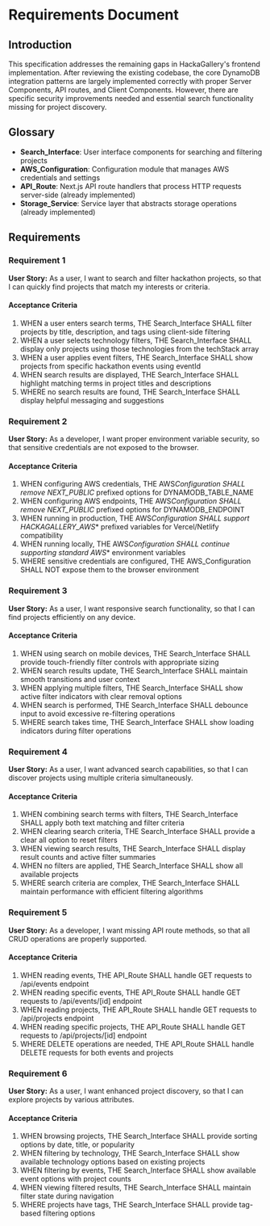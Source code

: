 # Requirements Document

## Introduction

This specification addresses the remaining gaps in HackaGallery's frontend implementation. After reviewing the existing codebase, the core DynamoDB integration patterns are largely implemented correctly with proper Server Components, API routes, and Client Components. However, there are specific security improvements needed and essential search functionality missing for project discovery.

## Glossary

- **Search_Interface**: User interface components for searching and filtering projects
- **AWS_Configuration**: Configuration module that manages AWS credentials and settings
- **API_Route**: Next.js API route handlers that process HTTP requests server-side (already implemented)
- **Storage_Service**: Service layer that abstracts storage operations (already implemented)

## Requirements

### Requirement 1

**User Story:** As a user, I want to search and filter hackathon projects, so that I can quickly find projects that match my interests or criteria.

#### Acceptance Criteria

1. WHEN a user enters search terms, THE Search_Interface SHALL filter projects by title, description, and tags using client-side filtering
2. WHEN a user selects technology filters, THE Search_Interface SHALL display only projects using those technologies from the techStack array
3. WHEN a user applies event filters, THE Search_Interface SHALL show projects from specific hackathon events using eventId
4. WHEN search results are displayed, THE Search_Interface SHALL highlight matching terms in project titles and descriptions
5. WHERE no search results are found, THE Search_Interface SHALL display helpful messaging and suggestions

### Requirement 2

**User Story:** As a developer, I want proper environment variable security, so that sensitive credentials are not exposed to the browser.

#### Acceptance Criteria

1. WHEN configuring AWS credentials, THE AWS*Configuration SHALL remove NEXT_PUBLIC* prefixed options for DYNAMODB_TABLE_NAME
2. WHEN configuring AWS endpoints, THE AWS*Configuration SHALL remove NEXT_PUBLIC* prefixed options for DYNAMODB_ENDPOINT
3. WHEN running in production, THE AWS*Configuration SHALL support HACKAGALLERY_AWS*\* prefixed variables for Vercel/Netlify compatibility
4. WHEN running locally, THE AWS*Configuration SHALL continue supporting standard AWS*\* environment variables
5. WHERE sensitive credentials are configured, THE AWS_Configuration SHALL NOT expose them to the browser environment

### Requirement 3

**User Story:** As a user, I want responsive search functionality, so that I can find projects efficiently on any device.

#### Acceptance Criteria

1. WHEN using search on mobile devices, THE Search_Interface SHALL provide touch-friendly filter controls with appropriate sizing
2. WHEN search results update, THE Search_Interface SHALL maintain smooth transitions and user context
3. WHEN applying multiple filters, THE Search_Interface SHALL show active filter indicators with clear removal options
4. WHEN search is performed, THE Search_Interface SHALL debounce input to avoid excessive re-filtering operations
5. WHERE search takes time, THE Search_Interface SHALL show loading indicators during filter operations

### Requirement 4

**User Story:** As a user, I want advanced search capabilities, so that I can discover projects using multiple criteria simultaneously.

#### Acceptance Criteria

1. WHEN combining search terms with filters, THE Search_Interface SHALL apply both text matching and filter criteria
2. WHEN clearing search criteria, THE Search_Interface SHALL provide a clear all option to reset filters
3. WHEN viewing search results, THE Search_Interface SHALL display result counts and active filter summaries
4. WHEN no filters are applied, THE Search_Interface SHALL show all available projects
5. WHERE search criteria are complex, THE Search_Interface SHALL maintain performance with efficient filtering algorithms

### Requirement 5

**User Story:** As a developer, I want missing API route methods, so that all CRUD operations are properly supported.

#### Acceptance Criteria

1. WHEN reading events, THE API_Route SHALL handle GET requests to /api/events endpoint
2. WHEN reading specific events, THE API_Route SHALL handle GET requests to /api/events/[id] endpoint
3. WHEN reading projects, THE API_Route SHALL handle GET requests to /api/projects endpoint
4. WHEN reading specific projects, THE API_Route SHALL handle GET requests to /api/projects/[id] endpoint
5. WHERE DELETE operations are needed, THE API_Route SHALL handle DELETE requests for both events and projects

### Requirement 6

**User Story:** As a user, I want enhanced project discovery, so that I can explore projects by various attributes.

#### Acceptance Criteria

1. WHEN browsing projects, THE Search_Interface SHALL provide sorting options by date, title, or popularity
2. WHEN filtering by technology, THE Search_Interface SHALL show available technology options based on existing projects
3. WHEN filtering by events, THE Search_Interface SHALL show available event options with project counts
4. WHEN viewing filtered results, THE Search_Interface SHALL maintain filter state during navigation
5. WHERE projects have tags, THE Search_Interface SHALL provide tag-based filtering options
